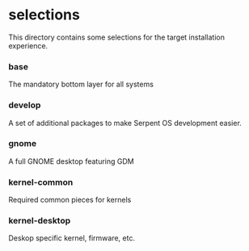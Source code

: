 # selections

This directory contains some selections for the target installation experience.

### base

The mandatory bottom layer for all systems

### develop

A set of additional packages to make Serpent OS development easier.

### gnome

A full GNOME desktop featuring GDM

### kernel-common

Required common pieces for kernels

### kernel-desktop

Deskop specific kernel, firmware, etc.
